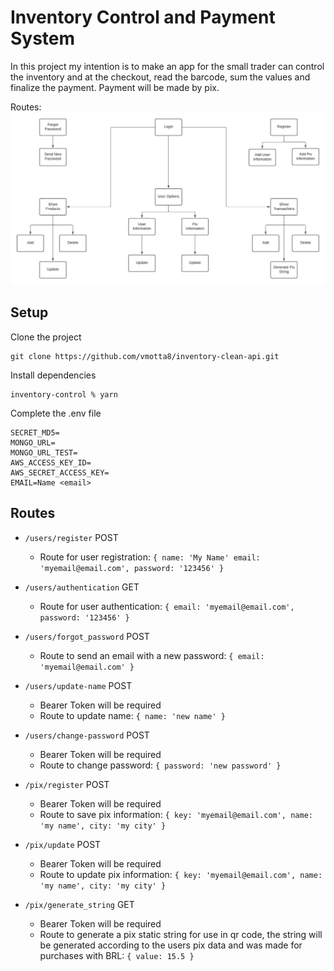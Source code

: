 # Inventory Control and Payment System

In this project my intention is to make an app for the small trader can control the inventory and at the checkout, read the barcode, sum the values and finalize the payment. Payment will be made by pix.

Routes:
<img src="images/CleanInventory.jpeg">

## Setup
Clone the project
```
git clone https://github.com/vmotta8/inventory-clean-api.git
```

Install dependencies
```
inventory-control % yarn
```

Complete the .env file
```
SECRET_MD5=
MONGO_URL=
MONGO_URL_TEST=
AWS_ACCESS_KEY_ID=
AWS_SECRET_ACCESS_KEY=
EMAIL=Name <email>
```

## Routes
  - ```/users/register``` POST
    - Route for user registration: ```{
      name: 'My Name'
      email: 'myemail@email.com',
      password: '123456'
    }```

  - ```/users/authentication``` GET
    - Route for user authentication: ```{
      email: 'myemail@email.com',
      password: '123456'
    }```

  - ```/users/forgot_password``` POST
    - Route to send an email with a new password: ```{
      email: 'myemail@email.com'
      }```

  - ```/users/update-name``` POST
    - Bearer Token will be required
    - Route to update name: ```{
      name: 'new name'
      }```

  - ```/users/change-password``` POST
    - Bearer Token will be required
    - Route to change password: ```{
      password: 'new password'
      }```

  - ```/pix/register``` POST
    - Bearer Token will be required
    - Route to save pix information: ```{
      key: 'myemail@email.com',
      name: 'my name',
      city: 'my city'
      }```

  - ```/pix/update``` POST
    - Bearer Token will be required
    - Route to update pix information: ```{
      key: 'myemail@email.com',
      name: 'my name',
      city: 'my city'
      }```

  - ```/pix/generate_string``` GET
    - Bearer Token will be required
    - Route to generate a pix static string for use in qr code, the string will be generated according to the users pix data and was made for purchases with BRL: ```{
      value: 15.5
      }```
